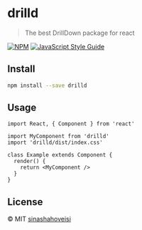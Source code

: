 # drilld

> The best DrillDown package for react

[![NPM](https://img.shields.io/npm/v/drilld.svg)](https://www.npmjs.com/package/drilld) [![JavaScript Style Guide](https://img.shields.io/badge/code_style-standard-brightgreen.svg)](https://standardjs.com)

## Install

```bash
npm install --save drilld
```

## Usage

```tsx
import React, { Component } from 'react'

import MyComponent from 'drilld'
import 'drilld/dist/index.css'

class Example extends Component {
  render() {
    return <MyComponent />
  }
}
```

## License

 © MIT [sinashahoveisi](https://github.com/sinashahoveisi)
